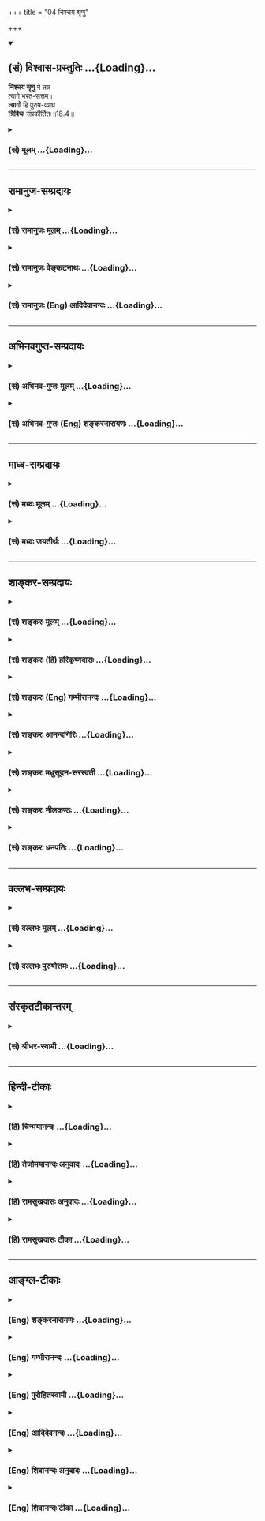 +++
title = "04 निश्चयं श्रृणु"

+++
<div class="js_include" newlevelforh1="2" title="(सं) विश्वास-प्रस्तुतिः" unfilled url="/purANam_vaiShNavam/mahAbhAratam/06-bhIShma-parva/03-bhagavad-gItA-parva/saMskRtam/vishvAsa-prastutiH/18_moxa-saMnyAsa-yogaH/04_nishchayaM_shrRNu.md">
<details open><summary><h2>(सं) विश्वास-प्रस्तुतिः ...{Loading}...</h2></summary>

**निश्चयं श्रृणु** मे तत्र  
त्यागे भरत-सत्तम।  
**त्यागो** हि पुरुष-व्याघ्र  
**त्रिविधः** संप्रकीर्तितः॥18.4॥
</details>
</div>
<div class="js_include collapsed" newlevelforh1="3" title="(सं) मूलम्" unfilled url="/purANam_vaiShNavam/mahAbhAratam/06-bhIShma-parva/03-bhagavad-gItA-parva/saMskRtam/mUlam/18_moxa-saMnyAsa-yogaH/04_nishchayaM_shrRNu.md">
<details><summary><h3>(सं) मूलम् ...{Loading}...</h3></summary>

निश्चयं श्रृणु मे तत्र त्यागे भरतसत्तम।  
त्यागो हि पुरुषव्याघ्र त्रिविधः संप्रकीर्तितः।।18.4।।
</details>
</div>


_________________
## रामानुज-सम्प्रदायः
<div class="js_include collapsed" newlevelforh1="3" title="(सं) रामानुजः मूलम्" unfilled url="/purANam_vaiShNavam/mahAbhAratam/06-bhIShma-parva/03-bhagavad-gItA-parva/saMskRtam/rAmAnujaH/mUlam/18_moxa-saMnyAsa-yogaH/04_nishchayaM_shrRNu.md">
<details><summary><h3>(सं) रामानुजः मूलम् ...{Loading}...</h3></summary>

।।18.4।।**तत्र** एवं वादिविप्रतिपन्ने **त्यागे** त्यागविषयं **निश्चयं
मे** मत्तः **श्रृणु।** **त्यागः** क्रियमाणेषु एव वैदिकेषु कर्मसु
फलविषयतया; कर्मविषयतया; कर्तृत्वविषयतया च पूर्वम् एव हि मया
**त्रिविधःसंप्रकीर्तितः** -- मयि सर्वाणि कर्माणि संन्यस्याध्यात्मचेतसा।
निराशीर्निर्ममो भूत्वा युध्यस्व विगतज्वरः।। (गीता 3।30) इति। कर्मजन्यं
स्वर्गादिकं फलं मम न स्याद् इति फलत्यागः। मदीयफलसाधनतया मदीयम् इदं कर्म
इति कर्मणि ममतायाः परित्यागः कर्मविषयः त्यागः सर्वेश्वरे
कर्तृत्वानुसन्धानेन आत्मनः कर्तृतात्यागः कर्तृत्वविषयः त्यागः।

</details>
</div>
<div class="js_include collapsed" newlevelforh1="3" title="(सं) रामानुजः वेङ्कटनाथः" unfilled url="/purANam_vaiShNavam/mahAbhAratam/06-bhIShma-parva/03-bhagavad-gItA-parva/saMskRtam/rAmAnujaH/venkaTanAthaH/18_moxa-saMnyAsa-yogaH/04_nishchayaM_shrRNu.md">
<details><summary><h3>(सं) रामानुजः वेङ्कटनाथः ...{Loading}...</h3></summary>

  
  
।।18.4।। तत्र इति शब्दः प्रकृते विप्रतिपत्तिविषयतानुवादमुखेन
न्यायप्रवृत्तिविषयसन्दिग्धताद्योतक इत्यभिप्रायेणाऽऽहएवं वादिविप्रतिपन्न
इति। मे निश्चयम् इत्यनेन मतान्तरोत्थानशङ्काव्युदासायाऽऽहत्यागविषयं
निश्चयं मत्तः शृण्विति। मत्तः भ्रमादिदोषरहितादित्यर्थः। त्यागो हि
इत्यादिकं न वक्ष्यमाणसात्त्विकत्यागादित्रैविध्यविषयं; किन्तु
सात्त्विकत्यागावान्तरभेदविषयंसम्प्रकीर्तितः
इत्यस्य,प्रागुक्ततत्परत्वस्वारस्यात्। हिशब्देन
श्रोतृसम्प्रतिपत्त्यादिप्रतीतेश्चेत्यभिप्रायेणाऽऽहत्यागः
क्रियमाणेष्वेवेत्यादि। मयि सर्वाणि इत्येक एव श्लोकस्त्रिविधत्यागपर इति
अत्र निष्फलानुष्ठानस्वरूपत्यागं; साङ्ख्यमतशङ्कां च प्रतिक्षेप्तुं
त्रयाणां स्वरूपं विविनक्तिकर्मजन्यमित्यादिना। मदीयफलसाधनतयेत्यादि --
स्वकीयप्रीतिसाधनतया स्वार्थमेव भगवान् प्रवर्तयतीति हि
मुमुक्षोरनुसन्धानमिति भावः। स्वकर्तृत्वस्य
तादधीन्यतदनुमतिसापेक्षत्वादिभिः सर्वेश्वरे कर्तृत्वानुसन्धानम्।
कर्तृत्वत्यागस्तु अनेककर्तृके
परप्रयुक्तस्वात्मकर्तृकत्वानुसन्धानमित्युत्तरत्र विशोधयिष्यते।  
  

</details>
</div>
<div class="js_include collapsed" newlevelforh1="3" title="(सं) रामानुजः (Eng) आदिदेवानन्दः" unfilled url="/purANam_vaiShNavam/mahAbhAratam/06-bhIShma-parva/03-bhagavad-gItA-parva/saMskRtam/rAmAnujaH/english/AdidevAnandaH/18_moxa-saMnyAsa-yogaH/04_nishchayaM_shrRNu.md">
<details><summary><h3>(सं) रामानुजः (Eng) आदिदेवानन्दः ...{Loading}...</h3></summary>

18.4 Regarding contradictory versions on Tyaga among disputants, listen
from Me My decision. Tyaga has been described by Me in respect of
actions prescribed by the scriptures from three points of view: (1) as
referring to fruits, (2) as referring to acts themselves and, (3) as
referring to agency. It is contained in the statement, 'Surrendering all
your actions to Me with a mind focussed on the self,' and 'Free from
desire and selfishness and cured of fever - fight' (3.30). The
renunciation of fruits consists in the following manner. 'Heaven and
such other results arising from acts do not belong to Me.' Renunciation
of acts is complete abandonment of the sense of possession in regard to
one's acts. This sense of possession is of the following nature: 'Those
acts are mine on account of their being the means for fruits which are
to be mine.' Renunciation referring to agency is the renunciation of
agency of oneself by ascribing the agency to the Lord of all.

</details>
</div>


_________________
## अभिनवगुप्त-सम्प्रदायः
<div class="js_include collapsed" newlevelforh1="3" title="(सं) अभिनव-गुप्तः मूलम्" unfilled url="/purANam_vaiShNavam/mahAbhAratam/06-bhIShma-parva/03-bhagavad-gItA-parva/saMskRtam/abhinava-guptaH/mUlam/18_moxa-saMnyAsa-yogaH/04_nishchayaM_shrRNu.md">
<details><summary><h3>(सं) अभिनव-गुप्तः मूलम् ...{Loading}...</h3></summary>

।।18.4 -- 18.11।। तदत्रैव विशेषनिर्णयाय मतान्युपन्यस्यति -- त्याज्यमिति।
दोषवत् हिंसादिमत्त्वात् +++(S हिंसादित्त्वात ;N हिंसादिसत्त्वात् )+++
पापयुक्तम्। तत् कर्म,+++(S;;N substitutes फलं for कर्म )+++ त्याज्यम्; न
सर्वं शुभफलम् इति केचित् त्यागे विशेषं मन्यन्ते साङ्ख्यगृह्या इव। अन्ये
तु मीमांसककञ्चुकानुप्रविष्टाः +++(K मीमांसाकंचुक -- )+++ -- क्रत्वर्थोऽहि
शास्त्रादवगम्यते +++(S. IV; i; 2 )+++ इति। तथातस्माद्या वैदिकी हिंसा -- +++(SV.
I; i; 2; verse 23 )+++इत्यादिनयेन इतिकर्तव्यतांशभागिनी हिंसा +++(S;;N omit
हिंसा )+++ हिंसैव न भवति। न हिंस्यात् इति सामान्यशास्त्रस्य तत्र बाधनात्
श्येनाद्येव तु ( श्येन द्येव न तु ) हिंसा। फलांशे भावनायाश्च
प्रत्ययोऽनुविधायकः +++(SV; I; i; 2; verse 222 )+++ इति। अ \[ तोऽ \] न्यान्
हिंसादियोगिनोऽपि न त्यजेत्। शास्त्रैकशरणकार्याकार्यविभागाः पण्डिता इति
मन्यन्ते।।3।। निश्चयमित्यादि अभिधीयते इत्यन्तम्। तत्र त्वयं निश्चयः --
प्राग्लक्षितगुणस्वरूपवैचित्र्यात् त्यागस्यैव सत्त्वरजस्तमोमय्या
चित्तवृत्त्या क्रियमाणस्य तद्विशिष्टस्वभावावभासित \[ त्वात् \]
वस्तुस्थित्या त्यागो नाम परब्रह्मविदां +++(; N परमब्रह्म -- )+++
सिद्ध्यसिद्ध्यादिषु समतया रागद्वेषपरिहारेण फलप्रेप्साविरहेण (
फलप्रेक्षा) कर्मणां निर्वर्त्तनम्। अत एव आह -- राजसं तामसं च त्यागं
कृत्वा न कश्चित् ( न किंचित् ) \[ त्याग \] फलसंबन्धः; इति। सात्त्विकस्य
तु त्यागात् ( त्यागस्य )। शास्त्रार्थपालनात्मकं फलम्।
त्यक्तगुणग्रामग्रहस्य पुनर्मुनेः सत्यतः त्यागवाचो युक्तिरुपपत्तिमती।

</details>
</div>
<div class="js_include collapsed" newlevelforh1="3" title="(सं) अभिनव-गुप्तः (Eng) शङ्करनारायणः" unfilled url="/purANam_vaiShNavam/mahAbhAratam/06-bhIShma-parva/03-bhagavad-gItA-parva/saMskRtam/abhinava-guptaH/english/shankaranArAyaNaH/18_moxa-saMnyAsa-yogaH/04_nishchayaM_shrRNu.md">
<details><summary><h3>(सं) अभिनव-गुप्तः (Eng) शङ्करनारायणः ...{Loading}...</h3></summary>

18.4 See Comment under 18.11

</details>
</div>


_________________
## माध्व-सम्प्रदायः
<div class="js_include collapsed" newlevelforh1="3" title="(सं) मध्वः मूलम्" unfilled url="/purANam_vaiShNavam/mahAbhAratam/06-bhIShma-parva/03-bhagavad-gItA-parva/saMskRtam/madhvaH/mUlam/18_moxa-saMnyAsa-yogaH/04_nishchayaM_shrRNu.md">
<details><summary><h3>(सं) मध्वः मूलम् ...{Loading}...</h3></summary>

।।18.4।। तत्प्रकारं चाह -- निश्चयमित्यादिना। यज्ञभेद उक्तःद्रव्ययज्ञाः
\[4।28\] इत्यादिना। दाने त्वभयदानमन्तर्भवति। एतेषां मध्ये
यत्किञ्चिद्यज्ञादिकं कर्तव्यमेवेत्यर्थः। अन्यथाब्रह्मचारी गृहस्थो वा
वानप्रस्थो यतिस्तथा। यदीच्छेन्मोक्षमास्थातुमुत्तमाश्रममाश्रयेत्
इत्यादिव्यासस्मृतिविरोधः। ज्ञानयज्ञविद्याभयदानब्रह्मचर्यादितपसो हि ते।
अतो यद्वचोऽन्यथाप्रतीयतेऽधिकारभेदेन तद्योज्यम्। अन्यथेतरेषां गत्यभावात्।

</details>
</div>
<div class="js_include collapsed" newlevelforh1="3" title="(सं) मध्वः जयतीर्थः" unfilled url="/purANam_vaiShNavam/mahAbhAratam/06-bhIShma-parva/03-bhagavad-gItA-parva/saMskRtam/madhvaH/jayatIrthaH/18_moxa-saMnyAsa-yogaH/04_nishchayaM_shrRNu.md">
<details><summary><h3>(सं) मध्वः जयतीर्थः ...{Loading}...</h3></summary>

।।18.4।। न केवलं मनीषिण इति विशेषणसामर्थ्यादिवमुच्यते; किन्तु भगवताऽपि
तदविरोधप्रकारस्य व्युत्पाद्यमानत्वादिति भावेनोत्तरवाक्यतात्पर्यमाह --
**तदि**ति। न तु परमहंसानां यज्ञदानयोरभावात् कथमुच्यतेन त्याज्यं कार्यमेव
तत् \[18।5\] इति तत्राऽऽह यज्ञेति। ननु ज्योतिष्टोमादिकमेव यज्ञो
धनदानादिकमेव दानं गृहीत्वा पारमहंस्यमेव कुतो न निराक्रियते इत्यत आह --
**अन्यथे**ति। यतिर्हंसादिः। आस्थातुं प्राप्तुम्। उत्तमाश्रमं
पारमहंस्यम्। नन्वेतेषां मध्य इत्येवं व्याख्यानेऽपि कथं परमहंसानां
यज्ञादिसम्भव इत्यत आह -- **ज्ञाने**ति। बहुव्रीहित्रयगर्भः कर्मधारयोऽयम्।
विद्याभयविषयं दानं येषां ते तथोक्तास्ते परमहंसाः। ननु पारमहंस्ये हि
प्रवृत्तः प्रियव्रतो हिरण्यगर्भेण निवारित इति पुराणेषूच्यते
\[भाग.5।1।1119\] तत्कथं पारमहंस्यकर्तव्यता इत्यत आह -- **अत** इति।
उक्तवाक्याविरोधादेव वाक्यत्वाविशेषात् पुराणवाक्येनैव स्मृतेर्बाधः किं न
स्यात् इत्याह -- **अन्यथे**ति। एवमयोजने इतरेषां ब्रह्मचारीत्यादीनां
गत्यन्तराभावादप्रामाण्यमेव प्रसज्यत इति शेषः। एवं परमहंसानामपि
यज्ञादिकर्तव्यतासम्पादनेनेदमपि परास्तम्। यत्केनचिदुक्तम्
--,अज्ञान्कर्मण्यधिकारिणोऽधिकृत्य एतत्प्रकरणं प्रवृत्तं; न
परमहंसपरिव्राजकानिति।

</details>
</div>


_________________
## शाङ्कर-सम्प्रदायः
<div class="js_include collapsed" newlevelforh1="3" title="(सं) शङ्करः मूलम्" unfilled url="/purANam_vaiShNavam/mahAbhAratam/06-bhIShma-parva/03-bhagavad-gItA-parva/saMskRtam/shankaraH/mUlam/18_moxa-saMnyAsa-yogaH/04_nishchayaM_shrRNu.md">
<details><summary><h3>(सं) शङ्करः मूलम् ...{Loading}...</h3></summary>

।।18.4।। --,**निश्चयं श्रृणु** अवधारय **मे** मम वचनात् **तत्र त्यागे**
त्यागसंन्यासविकल्पे यथादर्शिते **भरतसत्तम** भरतानां साधुतम। **त्यागो
हि;** त्यागसंन्यासशब्दवाच्यो हि यः अर्थः सः एक एवेति अभिप्रेत्य आह --
त्यागो हि इति। **पुरुषव्याघ्र; त्रिविधः** त्रिप्रकारः तामसादिप्रकारैः
**संप्रकीर्तितः** शास्त्रेषु सम्यक् कथितः यस्मात् तामसादिभेदेन
त्यागसंन्यासशब्दवाच्यः अर्थः अधिकृतस्य कर्मिणः अनात्मज्ञस्य त्रिविधः
संभवति; न परमार्थदर्शिनः; इत्ययमर्थः दुर्ज्ञानः; तस्मात् अत्र तत्त्वं न
अन्यः वक्तुं समर्थः। तस्मात् निश्चयं परमार्थशास्त्रार्थविषयम् अध्यवसायम्
ऐश्वरं मे मत्तः श्रृणु।। कः पुनः असौ निश्चयः इति; आह --,

</details>
</div>
<div class="js_include collapsed" newlevelforh1="3" title="(सं) शङ्करः (हि) हरिकृष्णदासः" unfilled url="/purANam_vaiShNavam/mahAbhAratam/06-bhIShma-parva/03-bhagavad-gItA-parva/saMskRtam/shankaraH/hindI/harikRShNadAsaH/18_moxa-saMnyAsa-yogaH/04_nishchayaM_shrRNu.md">
<details><summary><h3>(सं) शङ्करः (हि) हरिकृष्णदासः ...{Loading}...</h3></summary>

।।18.4।। इन विकल्पभेदोंमें --, हे भरतवंशियोंमें श्रेष्ठतम अर्जुन उस
पूर्वदर्शित त्यागके विषयमें; अर्थात् त्यागसंन्यास सम्बन्धी विकल्पोंके
विषयमें; तू मेरा निश्चय सुन; अर्थात् मेरे वचनोंसे कहा हुआ तत्त्व भली
प्रकार समझ। त्याग और संन्यासशब्दका जो वाच्यार्थ है वह एक ही है; इस
अभिप्रायसे केवल त्यागके नामसे ही,( प्रश्नका ) उत्तर देते हैं। हे
पुरुषसिंह ( उस ) त्यागका शास्त्रोंमें तामस आदि तीन प्रकारके भेदोंसे भली
प्रकार निरूपण किया गया है। जिससे कि आत्मज्ञानरहित कर्माधिकारी -- कर्मी
पुरुषका ही त्यागसंन्यासशब्दका वाच्यार्थ ( संन्यास ) तामस आदि भेदोंसे तीन
प्रकारका होना सम्भव है; परमार्थज्ञानी नहीं यह अभिप्राय समझमें आना बड़ा
कठिन है; इसलिये इस विषयमें यथार्थ तत्त्व बतलानेको दूसरा कोई समर्थ नहीं
है; अतः तू मुझ ईश्वरका शास्त्रोंके यथार्थ अभिप्रायसे युक्त निश्चय सुन।

</details>
</div>
<div class="js_include collapsed" newlevelforh1="3" title="(सं) शङ्करः (Eng) गम्भीरानन्दः" unfilled url="/purANam_vaiShNavam/mahAbhAratam/06-bhIShma-parva/03-bhagavad-gItA-parva/saMskRtam/shankaraH/english/gambhIrAnandaH/18_moxa-saMnyAsa-yogaH/04_nishchayaM_shrRNu.md">
<details><summary><h3>(सं) शङ्करः (Eng) गम्भीरानन्दः ...{Loading}...</h3></summary>

18.4 Bharata-sattama, O the most excellent among the descendants of
Bharata; srnu, hear, understand; me, from Me, from My statement;
niscayam, the firm conclusion; tatra tyage, regarding that tyaga,
regarding these alternative veiws on tyaga and sannyasa as they have
been shown. Hi, for; purusavyaghra, O greatest among men; tyagah, tyaga;
samprakirtitah, has been clearly declared, has been distinctly spoken of
in the scriptures; to be trividhah, of three kinds, threefold, under the
classes of tamasa (those based on tamas \[Tamas: darkness, mental
darkness, ignorance; one of the three alities of everything in Nature.
Also see 14.8, and note under 2.45.-Tr.\], etc. The Lord has used the
word tyaga with the idea that the (primary) meanings of tyaga and
sannyasa are verily the same. Since it is difficult to comprehend this
idea, that the primary meanings of the words tyaga and sannyasa can be
threefold under the classification based on tamas etc. in the case of
one who is unenlightened and who is alified for rites and duties-but not
in the case of one who has realized the supreme Goal-,therefore no one
else is capable of speaking the truth in this connection. Hence, listen
to the firm conclusion of the Lord with regard to the supreme Truth as
revealved by the scriptures. Which, again, is this firm conclusion; In
reply the Lord says:

</details>
</div>
<div class="js_include collapsed" newlevelforh1="3" title="(सं) शङ्करः आनन्दगिरिः" unfilled url="/purANam_vaiShNavam/mahAbhAratam/06-bhIShma-parva/03-bhagavad-gItA-parva/saMskRtam/shankaraH/AnandagiriH/18_moxa-saMnyAsa-yogaH/04_nishchayaM_shrRNu.md">
<details><summary><h3>(सं) शङ्करः आनन्दगिरिः ...{Loading}...</h3></summary>

।।18.4।। कर्माधिकृतान्प्रत्येवोक्तविकल्पप्रवृत्तावपि कुतो
निर्धारणसिद्धिस्तत्राह -- **तत्रेति।** तमेव निश्चयं दर्शयितुमादौ
त्यागगतमवान्तरविभागमाह -- **त्यागो हीति।** ननु त्यागसंन्यासयोरुभयोरपि
प्रकृतत्वाविशेषे त्यागस्यैवावान्तरविभागाभिधाने
संन्यासस्योपेक्षितत्वमापद्येत नेत्याह -- **त्यागेति।** सात्त्विको
राजसस्तामसश्चेत्युक्तेऽर्थे त्रैविध्येऽपि स्वयमेव निश्चयासंभवात्किमत्र
भागवतेन निश्चयेनेत्याशङ्क्याह -- **यस्मादिति।** भगवतोऽन्येनोक्तविभागे
तत्त्वानिश्चयाद्भागवतनिश्चयस्य श्रोतव्यतेति निगमयति -- **तस्मादिति।**

</details>
</div>
<div class="js_include collapsed" newlevelforh1="3" title="(सं) शङ्करः मधुसूदन-सरस्वती" unfilled url="/purANam_vaiShNavam/mahAbhAratam/06-bhIShma-parva/03-bhagavad-gItA-parva/saMskRtam/shankaraH/madhusUdana-sarasvatI/18_moxa-saMnyAsa-yogaH/04_nishchayaM_shrRNu.md">
<details><summary><h3>(सं) शङ्करः मधुसूदन-सरस्वती ...{Loading}...</h3></summary>

।।18.4।। निश्चयमिति। एवं विप्रतिपत्तौ तत्र त्वया पृष्टे
कर्माधिकारिकर्तृके संन्यासत्यागशब्दाभ्यां प्रतिपादिते त्यागे
फलाभिसन्धिपूर्वककर्मत्यागे मे मम वचनान्निश्चयं पूर्वाचार्यैः कृतं शृणु।
हे भरतसत्तम; किं तत्र दुर्ज्ञेयमस्तीत्यत आह पुरुषेति। हे पुरुषव्याघ्र
पुरुषश्रेष्ठ; हि यस्मात् त्यागः कर्माधिकारिकर्तृकः
फलाभिसन्धिपूर्वककर्मत्यागस्त्रिविधस्त्रिप्रकारस्तामसादिभेदेन
संप्रकीर्तितः। अथवा विशिष्टाभावरूपस्त्यागो
विशेषणाभावाद्विशेष्याभावादुभयाभावाच्च त्रिविधः संप्रकीर्तितः। तथाहि
फलाभिसन्धिपूर्वककर्मत्यागः सत्यपि कर्मणि फलाभिसन्धित्यागादेकः; सत्यपि
फलाभिसन्धौ कर्मत्यागाद्वितीयः; फलाभिसन्धेः कर्मणश्च त्यागात्तृतीयः। तत्र
प्रथमः सात्त्विक आदेयो द्वितीयस्तु हेयो द्विविधो दुःखबुद्ध्या कृतो राजसो
विपर्यासेन कृतस्तामसः। एतावान्कर्माधिकारिकर्तृकस्त्यागोऽर्जुनस्य
प्रश्नविषयः; तृतीयस्तु कर्मानधिकारिकर्तृको नैर्गुण्यरूपो
नार्जुनप्रश्नविषयः। सोऽपि साधनफलभेदेन द्विविधः। तत्र सात्त्विकेन
फलाभिसन्धित्यागपूर्वककर्मानुष्ठानरूपेण त्यागेन
शुद्धान्तःकरणस्योत्पन्नविविदिषस्यात्मज्ञानसाधनश्रवणाख्यवेदान्तविचारस्य
फलाभिसन्धिरहितस्यान्तःकरणशुद्धौ सत्यां तत्साधनस्य कर्मणो वैतुष्ये जात
इवावहननस्य परित्यागः स एकः साधनभूतो विविदिषासंन्यास उच्यते; तमग्रे
नैष्कर्म्यसिद्धिं परमामिति वक्ष्यति। द्वितीयस्तु
जन्मान्तरकृतसाधनाभ्यासपरिपाकादस्मिञ्जन्मन्यादावेवोत्पन्नात्मबोधस्य
कृतकृत्यस्य स्वत एव फलाभिसन्धेः कर्मणश्च परित्यागः फलभूतः स
विद्वत्संन्यास इत्युच्यते। स तु यस्त्वात्मरतिरेव स्यादित्यादि
श्लोकाभ्यां प्राग्व्याख्यातः स्थितप्रज्ञलक्षणादिभिश्च बहुधा प्रपञ्चितः।
यस्मादेवं त्यागस्य तत्त्वं दुर्ज्ञेयं त्वया चोक्तं तत्त्वं
वेदितुमिच्छामीति; अतो मम सर्वज्ञस्य वचनाद्विद्धीत्यभिप्रायः।
संबोधनद्वयेन कुलनिमित्तोत्कर्षः पौरुषनिमित्तोत्कर्षश्च
योग्यतातिशयसूचनायोक्तः।

</details>
</div>
<div class="js_include collapsed" newlevelforh1="3" title="(सं) शङ्करः नीलकण्ठः" unfilled url="/purANam_vaiShNavam/mahAbhAratam/06-bhIShma-parva/03-bhagavad-gItA-parva/saMskRtam/shankaraH/nIlakaNThaH/18_moxa-saMnyAsa-yogaH/04_nishchayaM_shrRNu.md">
<details><summary><h3>(सं) शङ्करः नीलकण्ठः ...{Loading}...</h3></summary>

।।18.4।।**निश्चयमिति।** तत्र कर्मणां त्यागात्त्यागविषये विप्रतिपत्तौ
सत्यां प्रथमोपात्ते त्यागे विषये मे मद्वचनान्निश्चयं श्रृणु। हि यस्मात्
हे पुरुषव्याघ्र; त्यागः त्रिविधः सात्त्विकराजसतामसभेदेन त्रिप्रकारः
परिकीर्तितः शास्त्रे। दृढवैराग्यपूर्वकः कर्मसंन्यासः सात्त्विकः;
आयासभयात्तत्त्यागो राजसः; मौढ्यात्तत्त्यागस्तामस इति;
तस्माद्गहनत्वात्त्यागो निश्चयेन विचारणीय इत्यर्थः।

</details>
</div>
<div class="js_include collapsed" newlevelforh1="3" title="(सं) शङ्करः धनपतिः" unfilled url="/purANam_vaiShNavam/mahAbhAratam/06-bhIShma-parva/03-bhagavad-gItA-parva/saMskRtam/shankaraH/dhanapatiH/18_moxa-saMnyAsa-yogaH/04_nishchayaM_shrRNu.md">
<details><summary><h3>(सं) शङ्करः धनपतिः ...{Loading}...</h3></summary>

।।18.4।। एवं मतभेदेन संन्यासत्यागशब्दार्थयोस्तत्त्वं पृथगुक्त्वा
स्वाभिमतं तयोरैक्यं दर्शियितुमाह -- निश्चयमिति। तत्र त्यागे
त्यागसंन्यासविकल्पे मे मम वचनान्निश्चयं श्रृण्ववधारय। त्यागसंन्यासवाच्यो
योर्थः स एकएवेत्यभिप्रेत्याह। त्यागस्त्रिविधः त्रिप्रकारः
तामसादिप्रकारैः संप्रकीर्तितः सम्यक्शास्त्रेषु कथितः हि
चस्मात्त्यागसंन्यासशब्दवाच्योऽर्थोधिकृतस्य कर्मिणोऽनात्मज्ञस्य
तामसादिभेदेन त्रिविधः शास्त्रेषु संप्रकीर्तितः
सर्वशास्त्र्ज्ञादीश्वरादन्येन वक्तुमशक्यः। तस्मादत्र दुर्विज्ञानेऽर्थे
परमार्थशास्त्रार्थविषयमैश्वरं निश्चयमध्वसायं श्रुणु। भरतानां
क्षत्रियवराणां मध्ये सत्तम साधुतमेति संबोधयन् क्षत्रियवरैः कर्तव्ये
त्यागे संन्यासे च मयोत्यमानं निश्चयं श्रृण्विति ध्वनयति। न केवलं
क्षत्रियवरैरेव कर्तव्ये त्यागसंन्याससश्ब्दार्थे निश्चयो मयोच्यतेऽपितु
पुरुषश्रेष्ठैरन्यैपरि कर्माधिकृतैरज्ञैः कर्तव्ये तस्मन्निति ध्वनयन्
संबोधयति पुरुषव्याघ्रेति।

</details>
</div>


_________________
## वल्लभ-सम्प्रदायः
<div class="js_include collapsed" newlevelforh1="3" title="(सं) वल्लभः मूलम्" unfilled url="/purANam_vaiShNavam/mahAbhAratam/06-bhIShma-parva/03-bhagavad-gItA-parva/saMskRtam/vallabhaH/mUlam/18_moxa-saMnyAsa-yogaH/04_nishchayaM_shrRNu.md">
<details><summary><h3>(सं) वल्लभः मूलम् ...{Loading}...</h3></summary>

।।18.4।। एवं हि श्रौतो निर्णयः; न तं निश्चिन्वन्तीति स्वयं निर्णयमाह --
निश्चयं श्रृण्विति। स एव त्यागोऽन्यथाकृतश्चेद्गौणो भवेदित्याह। त्रिविधः
तामसो राजसः सात्त्विकश्चेति प्रकीर्तितः। उक्तश्लोके वा त्रिविधः
कीर्त्तितः। मयि सर्वाणि कर्माणि सन्न्यस्य \[3।30\] इत्यत्र निराशीः
कामशून्यः निर्मम इति फलकर्मणोर्ममतारहितः (भूत्वा) एवं मयि कर्माणि
सन्न्यस्य समर्प्य तत्कर्तृत्वं मय्यनुसन्धायतदधीनशक्तिरिदं करोमि इति धिया
कृतकर्मसु कर्त्तृत्वममत्त्वफलानां त्यागो यः स सन्न्यास इति।

</details>
</div>
<div class="js_include collapsed" newlevelforh1="3" title="(सं) वल्लभः पुरुषोत्तमः" unfilled url="/purANam_vaiShNavam/mahAbhAratam/06-bhIShma-parva/03-bhagavad-gItA-parva/saMskRtam/vallabhaH/puruShottamaH/18_moxa-saMnyAsa-yogaH/04_nishchayaM_shrRNu.md">
<details><summary><h3>(सं) वल्लभः पुरुषोत्तमः ...{Loading}...</h3></summary>

  
  
।।18.4।। एवं सर्वेषां तत्त्वाज्ञानेन मतान्युक्त्वा तन्मतेषु
तत्त्वज्ञानार्थं तन्मतनिश्चितं स्वमतमाह -- निश्चयमिति। तत्र बहुभिर्बहुधा
प्रपञ्चिते त्यागे हे भरतसत्तम सत्कुलोत्पन्नत्वेन श्रवणयोग्य मे मत्तो
निश्चयं निर्धारितं शृणु। एवमभिमुखीकृत्याऽऽह -- त्याग इति। हे
पुरुषव्याघ्र पुरुषश्रेष्ठ पुरुषस्य भगवद्भजनाधिकारित्वात्तेषु
श्रेष्ठत्वोक्तौ व्याघ्रत्वोक्त्या तथा श्रवणानन्तरं करणेन
पौरुषप्रकटनसमर्थत्वं ज्ञापयित्वाऽऽह -- त्यागो हीति। त्यागो निश्चयेन
त्रिविधः सम्प्रकीर्तितः सम्यक्प्रकारेण कथितः।  
  

</details>
</div>


_________________
## संस्कृतटीकान्तरम्
<div class="js_include collapsed" newlevelforh1="3" title="(सं) श्रीधर-स्वामी" unfilled url="/purANam_vaiShNavam/mahAbhAratam/06-bhIShma-parva/03-bhagavad-gItA-parva/saMskRtam/shrIdhara-svAmI/18_moxa-saMnyAsa-yogaH/04_nishchayaM_shrRNu.md">
<details><summary><h3>(सं) श्रीधर-स्वामी ...{Loading}...</h3></summary>

।।18.4।। एवं मदभेदमुपन्यस्य स्वमतं कथयितुमाह **-- निश्चयमिति।** तत्रैवं
विप्रतिपन्ने त्यागे निश्चयं मे वचनाच्छृणु। त्यागस्य
लोकप्रसिद्धत्वात्किमत्र श्रोतव्यमिति मावमंस्था इत्याह -- हे पुरुषव्याघ्र
पुरुषश्रेष्ठ; त्यागोऽयं दुर्बोधः। हि
यस्मादयं,कर्मत्यागस्तत्त्वविद्भिस्तामसादिभेदेन त्रिविधः सम्यग्विवेकेन
प्रकीर्तितः। त्रैविध्यं चनियतस्य तु संन्यासः कर्मणः इत्यादिना वक्ष्यति।

</details>
</div>


_________________
## हिन्दी-टीकाः
<div class="js_include collapsed" newlevelforh1="3" title="(हि) चिन्मयानन्दः" unfilled url="/purANam_vaiShNavam/mahAbhAratam/06-bhIShma-parva/03-bhagavad-gItA-parva/hindI/chinmayAnandaH/18_moxa-saMnyAsa-yogaH/04_nishchayaM_shrRNu.md">
<details><summary><h3>(हि) चिन्मयानन्दः ...{Loading}...</h3></summary>

।।18.4।। इस श्लोक में भगवान् श्रीकृष्ण अर्जुन को वचन देते हैं कि वे
त्याग के स्वरूप का सम्पूर्ण विवेचन करेंगे। सामान्य मनुष्य के लिए किसी
प्रकार का भी त्याग करना सरल कार्य़ नहीं होता संचय और समृद्धि मानो मन के
प्राण ही हैं। इसलिए; स्वाभाविक है कि अर्जुन के श्रेष्ठ गुणों को जागृत
करने के लिए भगवान् उसे भरतसत्तम और पुरुषव्याघ्र कहकर सम्बोधित करते
हैं। अध्ययन की दृष्टि से त्याग का तीन भागों में वर्गीकरण किया गया है।
सम्पूर्ण गीता में यह त्रिविध वर्गीकरण पाया जाता है; और वे तीन वर्ग हैं
सात्त्विक; राजसिक और तामसिक। भगवान् कहते हैं

</details>
</div>
<div class="js_include collapsed" newlevelforh1="3" title="(हि) तेजोमयानन्दः अनुवादः" unfilled url="/purANam_vaiShNavam/mahAbhAratam/06-bhIShma-parva/03-bhagavad-gItA-parva/hindI/tejomayAnandaH/anuvAdaH/18_moxa-saMnyAsa-yogaH/04_nishchayaM_shrRNu.md">
<details><summary><h3>(हि) तेजोमयानन्दः अनुवादः ...{Loading}...</h3></summary>

।।18.4।। हे भरतसत्तम ! उस त्याग के विषय में तुम मेरे निर्णय को सुनो। हे
पुरुष श्रेष्ठ ! वह त्याग तीन प्रकार का कहा गया है।।

</details>
</div>
<div class="js_include collapsed" newlevelforh1="3" title="(हि) रामसुखदासः अनुवादः" unfilled url="/purANam_vaiShNavam/mahAbhAratam/06-bhIShma-parva/03-bhagavad-gItA-parva/hindI/rAmasukhadAsaH/anuvAdaH/18_moxa-saMnyAsa-yogaH/04_nishchayaM_shrRNu.md">
<details><summary><h3>(हि) रामसुखदासः अनुवादः ...{Loading}...</h3></summary>

।।18.4।। हे भरतवंशियोंमें श्रेष्ठ अर्जुन ! तू संन्यास और त्याग -- इन
दोनोंमेंसे पहले त्यागके विषयमें मेरा निश्चय सुन; क्योंकि हे पुरुषश्रेष्ठ
! त्याग तीन प्रकारका कहा गया है।

</details>
</div>
<div class="js_include collapsed" newlevelforh1="3" title="(हि) रामसुखदासः टीका" unfilled url="/purANam_vaiShNavam/mahAbhAratam/06-bhIShma-parva/03-bhagavad-gItA-parva/hindI/rAmasukhadAsaH/TIkA/18_moxa-saMnyAsa-yogaH/04_nishchayaM_shrRNu.md">
<details><summary><h3>(हि) रामसुखदासः टीका ...{Loading}...</h3></summary>

।।18.4।।***व्याख्या --***  **निश्चयं श्रृणु मे तत्र त्यागे भरतसत्तम
--** हे भरतवंशियोंमें श्रेष्ठ अर्जुन अब मैं संन्यास और त्याग --
दोनोंमेंसे पहले त्यागके विषयमें अपना मत कहता हूँ; उसको तुम सुनो।**त्यागो
हि पुरुषव्याघ्र त्रिविधः संप्रकीर्तितः --** हे पुरुषव्याघ्र त्याग तीन
तरहका कहा गया है -- सात्त्विक; राजस और तामस। वास्तवमें भगवान्के मतमें
सात्त्विक त्याग ही त्याग है परन्तु उसके साथ राजस और तामस त्यागका भी
वर्णन करनेका तात्पर्य यह है कि उसके बिना भगवान्के अभीष्ट सात्त्विक
त्यागकी श्रेष्ठता स्पष्ट नहीं होती क्योंकि परीक्षा या तुलना करके किसी भी
वस्तुकी श्रेष्ठता सिद्ध करनेके लिये दूसरी वस्तुएँ सामने रखनी ही पड़ती
हैं। तीन प्रकारका त्याग बतानेका तात्पर्य यह भी है कि साधक सात्त्विक
त्यागको ग्रहण करे और राजस तथा तामस त्यागका त्याग करे।

</details>
</div>


_________________
## आङ्ग्ल-टीकाः
<div class="js_include collapsed" newlevelforh1="3" title="(Eng) शङ्करनारायणः" unfilled url="/purANam_vaiShNavam/mahAbhAratam/06-bhIShma-parva/03-bhagavad-gItA-parva/english/shankaranArAyaNaH/18_moxa-saMnyAsa-yogaH/04_nishchayaM_shrRNu.md">
<details><summary><h3>(Eng) शङ्करनारायणः ...{Loading}...</h3></summary>

18.4. O best of Bharata's descendants ! Listen to My considered view about relinishing : Indeed the act of relinishing is rightly spoken to be three-fold, O best among men !

</details>
</div>
<div class="js_include collapsed" newlevelforh1="3" title="(Eng) गम्भीरानन्दः" unfilled url="/purANam_vaiShNavam/mahAbhAratam/06-bhIShma-parva/03-bhagavad-gItA-parva/english/gambhIrAnandaH/18_moxa-saMnyAsa-yogaH/04_nishchayaM_shrRNu.md">
<details><summary><h3>(Eng) गम्भीरानन्दः ...{Loading}...</h3></summary>

18.4 O the most excellent among the descendants of Bharata, hear from Me the firm conclusion regarding that tyaga. For, O greatest among men,
tyaga has been clearly declared to be of three kinds.

</details>
</div>
<div class="js_include collapsed" newlevelforh1="3" title="(Eng) पुरोहितस्वामी" unfilled url="/purANam_vaiShNavam/mahAbhAratam/06-bhIShma-parva/03-bhagavad-gItA-parva/english/purohitasvAmI/18_moxa-saMnyAsa-yogaH/04_nishchayaM_shrRNu.md">
<details><summary><h3>(Eng) पुरोहितस्वामी ...{Loading}...</h3></summary>

18.4 O best of Indians! Listen to my judgment as regards this problem.
It has a threefold aspect.

</details>
</div>
<div class="js_include collapsed" newlevelforh1="3" title="(Eng) आदिदेवनन्दः" unfilled url="/purANam_vaiShNavam/mahAbhAratam/06-bhIShma-parva/03-bhagavad-gItA-parva/english/AdidevanandaH/18_moxa-saMnyAsa-yogaH/04_nishchayaM_shrRNu.md">
<details><summary><h3>(Eng) आदिदेवनन्दः ...{Loading}...</h3></summary>

18.4 Listen to My decision, O Arjuna, about abandonment; for abandonment
(Tyaga) is declared to be of three kinds.

</details>
</div>
<div class="js_include collapsed" newlevelforh1="3" title="(Eng) शिवानन्दः अनुवादः" unfilled url="/purANam_vaiShNavam/mahAbhAratam/06-bhIShma-parva/03-bhagavad-gItA-parva/english/shivAnandaH/anuvAdaH/18_moxa-saMnyAsa-yogaH/04_nishchayaM_shrRNu.md">
<details><summary><h3>(Eng) शिवानन्दः अनुवादः ...{Loading}...</h3></summary>

18.4 Hear from Me the conclusion or the final truth about this abandonment, O best of the Bharatas; abandonment, verily, O best of men,
has been declared to be of three kinds.

</details>
</div>
<div class="js_include collapsed" newlevelforh1="3" title="(Eng) शिवानन्दः टीका" unfilled url="/purANam_vaiShNavam/mahAbhAratam/06-bhIShma-parva/03-bhagavad-gItA-parva/english/shivAnandaH/TIkA/18_moxa-saMnyAsa-yogaH/04_nishchayaM_shrRNu.md">
<details><summary><h3>(Eng) शिवानन्दः टीका ...{Loading}...</h3></summary>

18.4 निश्चयम् conclusion or the final truth; श्रृणु hear; मे My; तत्र
there; त्यागे about abandonment; भरतसत्तम O best of the Bharatas; त्यागः
abandonment; हि verily; पुरुषव्याघ्र O best of men; त्रिविधः of three kinds; संप्रकीर्तितः has been declared (to be).Commentary Now the Lord gives His own decisive opinion. It is declared in the scriptures that renunciation is of three kinds; viz.; Sattvic; Rajasic and Tamasic. The Lord alone can teach the truth about the subject. Whoever wants to be liberated from the miseries of this world must understand the real nature of renunciation.

</details>
</div>
